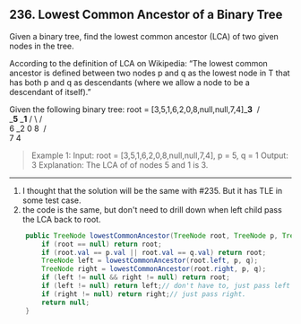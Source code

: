 ## 236. Lowest Common Ancestor of a Binary Tree

Given a binary tree, find the lowest common ancestor (LCA) of two given nodes in the tree.

According to the definition of LCA on Wikipedia: “The lowest common ancestor is defined between two nodes p and q as the lowest node in T that has both p and q as descendants (where we allow a node to be a descendant of itself).”

Given the following binary tree:  root = [3,5,1,6,2,0,8,null,null,7,4]
​        _______3______
​       /              \
​    ___5__          ___1__
   /      \        /      \
   6      _2       0       8
​         /  \
​         7   4
>Example 1:
Input: root = [3,5,1,6,2,0,8,null,null,7,4], p = 5, q = 1
Output: 3
Explanation: The LCA of of nodes 5 and 1 is 3.

----
1. I thought that the solution will be the same with #235. But it has TLE in some test case.
2. the code is the same, but don't need to drill down when left child pass the LCA back to root.

```java
    public TreeNode lowestCommonAncestor(TreeNode root, TreeNode p, TreeNode q) {
        if (root == null) return root;
        if (root.val == p.val || root.val == q.val) return root;
        TreeNode left = lowestCommonAncestor(root.left, p, q);
        TreeNode right = lowestCommonAncestor(root.right, p, q);
        if (left != null && right != null) return root;
        if (left != null) return left;// don't have to, just pass left
        if (right != null) return right;// just pass right.
        return null;
    }
```


